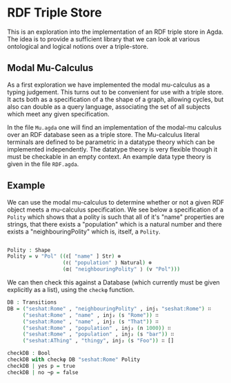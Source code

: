 RDF Triple Store 
================

This is an exploration into the implementation of an RDF triple store
in Agda. The idea is to provide a sufficient library that we can look
at various ontological and logical notions over a triple-store.

Modal Mu-Calculus 
-----------------

As a first exploration we have implemented the modal mu-calculus as a
typing judgement. This turns out to be convenient for use with a
triple store.  It acts both as a specification of a the shape of a
graph, allowing cycles, but also can double as a query language,
associating the set of all subjects which meet any given
specification.

In the file `Mu.agda` one will find an implementation of the modal-mu
calculus over an RDF database seen as a triple store.  The Mu-calculus
literal terminals are defined to be parametric in a datatype theory
which can be implemented independently.  The datatype theory is very
flexible though it must be checkable in an empty context.  An example
data type theory is given in the file `RDF.agda`.

Example
-------

We can use the modal mu-calculus to determine whether or not a given
RDF object meets a mu-calculus specification.  We see below a
specification of a `Polity` which shows that a polity is such that all
of it's "name" properties are strings, that there exists a
"population" which is a natural number and there exists a
"neighbouringPolity" which is, itself, a `Polity`. 

~~~agda

Polity : Shape
Polity = ν "Pol" ((ℓ[ "name" ] Str) ⊗
                  (ℓ⟨ "population" ⟩ Natural) ⊗
                  (α⟨ "neighbouringPolity" ⟩ (v "Pol")))


~~~

We can then check this against a Database (which currently must be
given explicitly as a list), using the `checkφ` function.

~~~agda 
DB : Transitions
DB = ("seshat:Rome" , "neighbouringPolity" , inj₁ "seshat:Rome") ∷ 
     ("seshat:Rome" , "name" , inj₂ (s "Rome")) ∷
     ("seshat:Rome" , "name" , inj₂ (s "That")) ∷
     ("seshat:Rome" , "population" , inj₂ (n 1000)) ∷ 
     ("seshat:Rome" , "population" , inj₂ (s "bar")) ∷ 
     ("seshat:AThing" , "thingy", inj₂ (s "Foo")) ∷ []

checkDB : Bool
checkDB with checkφ DB "seshat:Rome" Polity
checkDB | yes p = true
checkDB | no ¬p = false
~~~

